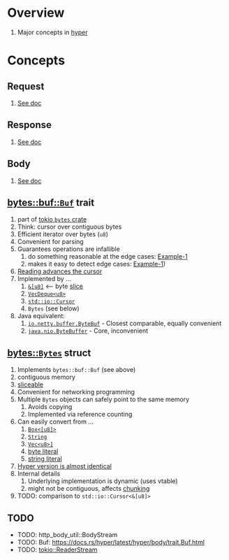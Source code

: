 # Overview

1. Major concepts in [hyper](https://hyper.rs/)

# Concepts

## Request

1. [See doc](./hyper.req-res.md)

## Response

1. [See doc](./hyper.req-res.md)

## Body

1. [See doc](./hyper.body.md)

## [bytes::buf::`Buf`](https://docs.rs/bytes/latest/bytes/buf/trait.Buf.html) trait

1. part of [tokio `bytes` crate](https://github.com/tokio-rs/bytes)
1. Think: cursor over contiguous bytes
1. Efficient iterator over bytes (`u8`)
1. Convenient for parsing
1. Guarantees operations are infallible
    1. do something reasonable at the edge cases: [Example-1](https://docs.rs/bytes/latest/bytes/buf/trait.Buf.html#implementer-notes-1)
    1. makes it easy to detect edge cases: [Example-1](https://docs.rs/bytes/latest/bytes/buf/trait.Buf.html#method.has_remaining))
1. [Reading advances the cursor](https://docs.rs/bytes/latest/bytes/buf/trait.Buf.html#method.get_u8)
1. Implemented by ...
    1. [`&[u8]`](https://docs.rs/bytes/latest/bytes/buf/trait.Buf.html#impl-Buf-for-%26%5Bu8%5D)  <-- byte [slice](https://doc.rust-lang.org/std/primitive.slice.html)
    1. [`VecDeque<u8>`](https://docs.rs/bytes/latest/bytes/buf/trait.Buf.html#impl-Buf-for-VecDeque%3Cu8%3E)
    1. [`std::io::Cursor`](https://doc.rust-lang.org/nightly/std/io/struct.Cursor.html)
    1. `Bytes` (see below)
1. Java equivalent: 
    1. [`io.netty.buffer.ByteBuf`](https://netty.io/4.1/api/io/netty/buffer/ByteBuf.html) - Closest comparable, equally convenient
    1. [`java.nio.ByteBuffer`](https://docs.oracle.com/en%2Fjava%2Fjavase%2F21%2Fdocs%2Fapi%2F%2F/java.base/java/nio/ByteBuffer.html) - Core, inconvenient 


## [bytes::`Bytes`](https://docs.rs/bytes/latest/bytes/struct.Bytes.html) struct

1. Implements `bytes::buf::Buf` (see above)
1. contiguous memory
1. [sliceable](https://docs.rs/bytes/latest/bytes/struct.Bytes.html#method.slice)
1. Convenient for networking programming
1. Multiple `Bytes` objects can safely point to the same memory
    1. Avoids copying
    1. Implemented via reference counting
1. Can easily convert from ...
    1. [`Box<[u8]>`](https://docs.rs/hyper/latest/hyper/body/struct.Bytes.html#impl-From%3CBox%3C%5Bu8%5D%3E%3E-for-Bytes)
    1. [`String`](https://docs.rs/hyper/latest/hyper/body/struct.Bytes.html#impl-From%3CString%3E-for-Bytes)
    1. [`Vec<u8>]`](https://docs.rs/hyper/latest/hyper/body/struct.Bytes.html#impl-From%3CVec%3Cu8%3E%3E-for-Bytes)
    1. [byte literal](https://docs.rs/hyper/latest/hyper/body/struct.Bytes.html#impl-From%3C%26%5Bu8%5D%3E-for-Bytes)    
    1. [string literal](https://docs.rs/hyper/latest/hyper/body/struct.Bytes.html#impl-From%3C%26str%3E-for-Bytes)
1. [Hyper version is almost identical](https://docs.rs/hyper/latest/hyper/body/struct.Bytes.html)
1. Internal details
    1. Underlying implementation is dynamic (uses vtable)
    1. might not be contiguous, affects [chunking](https://docs.rs/bytes/latest/bytes/buf/trait.Buf.html#tymethod.chunk)    
1. TODO: comparison to `std::io::Cursor<&[u8]>`


## TODO
- TODO: http_body_util::BodyStream    
- TODO: Buf: https://docs.rs/hyper/latest/hyper/body/trait.Buf.html
- TODO: [tokio::ReaderStream](TODO)
